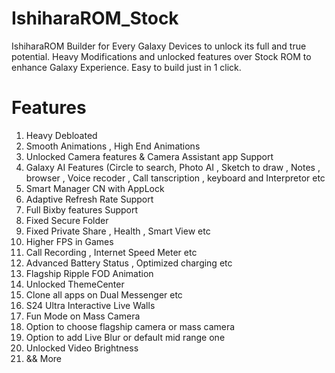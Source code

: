 # IshiharaROM_Stock
IshiharaROM Builder for Every Galaxy Devices to unlock its full and true potential. Heavy Modifications and unlocked features over Stock ROM to enhance Galaxy Experience. Easy to build just in 1 click.


# Features 
1. Heavy Debloated
2. Smooth Animations , High End Animations
3. Unlocked Camera features & Camera Assistant app Support
4. Galaxy AI Features (Circle to search, Photo AI , Sketch to draw , Notes , browser , Voice recoder , Call tanscription , keyboard and Interpretor etc
5. Smart Manager CN with AppLock
6. Adaptive Refresh Rate Support
7. Full Bixby features Support
8. Fixed Secure Folder
9. Fixed Private Share , Health , Smart View etc
10. Higher FPS in Games
11. Call Recording , Internet Speed Meter etc
12. Advanced Battery Status , Optimized charging etc
13. Flagship Ripple FOD Animation
14. Unlocked ThemeCenter
15. Clone all apps on Dual Messenger etc
16. S24 Ultra Interactive Live Walls
17. Fun Mode on Mass Camera
18. Option to choose flagship camera or mass camera
19. Option to add Live Blur or default mid range one
20. Unlocked Video Brightness
21. && More
